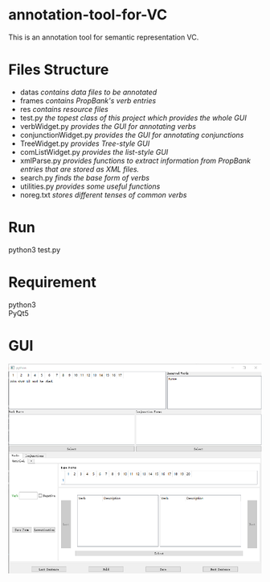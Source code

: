 # **annotation-tool-for-VC**
This is an annotation tool for semantic representation VC.

# **Files Structure** 
* datas
 *contains data files to be annotated*
* frames
 *contains PropBank's verb entries*
* res
 *contains resource files*
* test.py
 *the topest class of this project which provides the whole GUI*
* verbWidget.py
 *provides the GUI for annotating verbs*
* conjunctionWidget.py
 *provides the GUI for annotating conjunctions*
* TreeWidget.py
 *provides Tree-style GUI*
* comListWidget.py
 *provides the list-style GUI*
* xmlParse.py
 *provides functions to extract information from PropBank entries that are stored as XML files.*
* search.py
 *finds the base form of verbs*
* utilities.py
 *provides some useful functions*
* noreg.txt
 *stores different tenses of common verbs*
 
# Run 
python3 test.py

# Requirement
python3<br>
PyQt5

# GUI
![loaded error](imgs/GUI.png)
